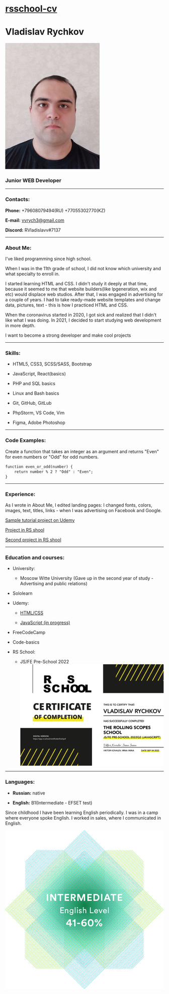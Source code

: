 # [rsschool-cv](https://github.com/RVladislavv)
# Vladislav Rychkov

![My photo](assets/img/small.jpg)
### **Junior WEB Developer**
****
### **Contacts:**
**Phone:** +79608079494(RU) +77055302770(KZ)

**E-mail:** vvrych3@gmail.com

**Discord:** RVladislavv#7137

***

### **About Me:**
I've liked programming since high school. 

When I was in the 11th grade of school, I did not know which university and what specialty to enroll in. 

I started learning HTML and CSS. I didn't study it deeply at that time, because it seemed to me that website builders(like lpgeneration, wix and etc) would displace web studios. After that, I was engaged in advertising for a couple of years. I had to take ready-made website templates and change data, pictures, text - this is how I practiced HTML and CSS.

When the coronavirus started in 2020, I got sick and realized that I didn't like what I was doing.
In 2021, I decided to start studying web development in more depth.

I want to become a strong developer and make cool projects
***

### **Skills:**
* HTML5, CSS3, SCSS/SASS, Bootstrap

* JavaScript, React(basics)

* PHP and SQL basics

* Linux and Bash basics

* Git, GitHub, GitLub

* PhpStorm, VS Code, Vim

* Figma, Adobe Photoshop

***

### **Code Examples:**

Create a function that takes an integer as an argument and returns "Even" for even numbers or "Odd" for odd numbers.

```
function even_or_odd(number) {
    return number % 2 ? "Odd" : "Even";
}
```

***

### **Experience:**
As I wrote in About Me, I edited landing pages: I changed fonts, colors, images, text, titles, links - when I was advertising on Facebook and Google.

[Sample tutorial project on Udemy](https://rvladislavv.github.io/)

[Project in RS shool](https://rolling-scopes-school.github.io/rvladislavv-JSFEPRESCHOOL2022Q2/travel/)

[Second project in RS shool](https://rolling-scopes-school.github.io/rvladislavv-JSFEPRESCHOOL2022Q2/momentum/)

***

### **Education and courses:**
* University:

    * Moscow Witte University (Gave up in the second year of study - Advertising and public relations)

* Sololearn


* Udemy:


    * [HTML/CSS](https://www.udemy.com/course/webdeveloper)


    * [JavaScript (in progress)](https://www.udemy.com/course/javascript_full/)


* FreeCodeCamp


* Code-basics


* RS School: 


    * JS/FE Pre-School 2022 ![Proof sertificat](assets/img/rschool.png)

***

### **Languages:**
* **Russian:**  native

* **English:**
B1(Intermediate - EFSET test)

Since childhood I have been learning English periodically. I was in a camp where everyone spoke English. I worked in sales, where I communicated in English.

![Proof English](assets/img/eng.png)
